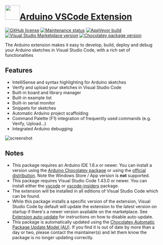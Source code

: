 # [<img src="https://cdn.jsdelivr.net/gh/dgalbraith/chocolatey-packages@e40e5a5cd5cb19d59ff6dfc195d74ab6df635b5a/icons/vscode-arduino.png" width="48" height="48" />Arduino VSCode Extension](<https://chocolatey.org/packages/vscode-arduino>)

[![GitHub license](https://img.shields.io/github/license/microsoft/vscode-arduino)](https://github.com/microsoft/vscode-arduino/blob/master/LICENSE.txt)
[![Maintenance status](https://img.shields.io/badge/maintained%3F-yes-green.svg)](https://github.com/dgalbraith/chocolatey-packages/graphs/commit-activity)
[![AppVeyor build](https://img.shields.io/appveyor/ci/dgalbraith/chocolatey-packages)](https://ci.appveyor.com/project/dgalbraith/chocolatey-packages)
[![Visual Studio Marketplace version](https://img.shields.io/visual-studio-marketplace/v/vsciot-vscode.vscode-arduino?label=Marketplace)](https://marketplace.visualstudio.com/items?itemName=vsciot-vscode.vscode-arduino)
[![Chocolatey package version](https://img.shields.io/chocolatey/v/vscode-arduino?label=Chocolatey)](https://chocolatey.org/packages/vscode-arduino)

The Arduino extension makes it easy to develop, build, deploy and debug your Arduino sketches in Visual Studio Code, with a rich set of functionalities

## Features

* IntelliSense and syntax highlighting for Arduino sketches
* Verify and upload your sketches in Visual Studio Code
* Built-in board and library manager
* Built-in example list
* Built-in serial monitor
* Snippets for sketches
* Automatic Arduino project scaffolding
* Command Palette (F1) integration of frequently used commands (e.g. Verify, Upload...)
* Integrated Arduino debugging

![screenshot](https://cdn.jsdelivr.net/gh/dgalbraith/chocolatey-packages@e40e5a5cd5cb19d59ff6dfc195d74ab6df635b5a/automatic/vscode-arduino/screenshot.png)

## Notes

* This package requires an Arduino IDE 1.6.x or newer.
  You can install a version using the [Arduino Chocolatey package](https://www.chocolatey.org/packages/arduino) or using the [official distribution](https://www.arduino.cc/en/main/software#download). Note the Windows Store / App version is **not** supported.
* This package requires Visual Studio Code 1.43.0 or newer.
  You can install either the [vscode](https://chocolatey.org/packages/vscode) or [vscode-insiders](https://chocolatey.org/packages/vscode-insiders) package.
* The extension will be installed in all editions of Visual Studio Code which can be found.
* While this package installs a specific version of the extension, Visual Studio Code by default will update the extension to the latest version on startup if there's a newer version available on the marketplace.
  See [Extension auto-update](https://code.visualstudio.com/docs/editor/extension-gallery#_extension-autoupdate) for instructions on how to disable auto-update.
* This package is automatically updated using the [Chocolatey Automatic Package Update Model (AU)](https://github.com/majkinetor/au/blob/master/README.md).
  If you find it is out of date by more than a day or two, please contact the maintainer(s) and let them know the package is no longer updating correctly.

